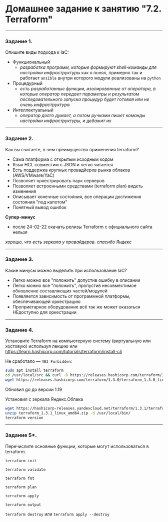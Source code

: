 # Домашнее задание к занятию "7.2. Terraform"

 ---

### Задание 1. 

Опишите виды подхода к IaC:
- Функциональный
  - *разработка программ, которые формируют shell-команды для настройки инфраструктуры* как я понял, примерно так и работает `ansible` внутри которого модули реализованы на `python`
- Процедурный 
  - *есть разработанные функции, изолированные от оператора, в которые оператор передает параметры и результатом последовательного запуска процедур будет готовая или не очень инфраструктура*
- Интеллектуальный
  - *оператор долго думает, а потом ручками пишет команды настройки инфраструктуры, и дебажит их*

---

### Задание 2.

Как вы считаете, в чем преимущество применения terraform?

- Сама платформа с открытым исходным кодом
- Язык HCL совместим c JSON и легко читается
- Есть поддержка крупных провадйеров рынка облаков (AWS/VMware/YaC)
- Позволяет оркестрировать парк серверов
- Позволяет встроенными средствами (terraform plan) видеть изменения
- Описывает конечные состояния, все операции достижения состояния "под капотом"
- Понятный вывод ошибок

**Супер-минус**
- после 24-02-22 скачать релизы Terraform с официального сайта нельзя

*хорошо, что есть зеркала у провайдеров. спасибо Яндекс*
 
---

### Задание 3.

Какие минусы можно выделить при использование IaC?

- Легко можно все "положить" допустив ошибку в описании
- Легко можно все "положить", пропустив несовместимое обновление составляющих частей/модулей
- Появляется зависимость от программной платформы, обеспечивающей оркестрацию
- Проприетарное оборудование всё так же может оказаться НЕдоступно для оркестрации
 
---

### Задание 4.

Установите Terraform на компьютерную систему (виртуальную или хостовую) используя лекцию или https://learn.hashicorp.com/tutorials/terraform/install-cli

Не сработало &mdash; `403 Forbidden`:
```sh
sudo apt install terraform
cd /usr/local/src && curl -O https://releases.hashicorp.com/terraform/1.3.0/terraform_1.3.0_linux_amd64.zip
wget https://releases.hashicorp.com/terraform/1.3.0/terraform_1.3.0_linux_amd64.zip
```


Обновил go до версии 1.19

Установил с зеркала Яндекс.Облака
```sh
wget https://hashicorp-releases.yandexcloud.net/terraform/1.3.1/terraform_1.3.1_linux_amd64.zip
unzip terraform_1.3.1_linux_amd64.zip -d /usr/local/bin/
terraform version
```


 
---

### Задание 5*.

Перечислите основные функции, которые могут использоваться в terraform.

`terraform init`

`terraform validate`

`terraform fmt`

`terraform plan`

`terraform apply`

`terraform output`

`terraform destroy`  или `terraform apply --destroy`


 

